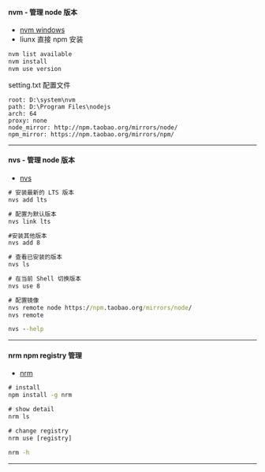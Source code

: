#### nvm - 管理 node 版本

- [nvm windows](https://github.com/coreybutler/nvm-windows/releases)
- liunx 直接 npm 安装

```cmd
nvm list available
nvm install
nvm use version
```

setting.txt 配置文件

```config
root: D:\system\nvm
path: D:\Program Files\nodejs
arch: 64
proxy: none
node_mirror: http://npm.taobao.org/mirrors/node/
npm_mirror: https://npm.taobao.org/mirrors/npm/
```

---

#### nvs - 管理 node 版本

- [nvs](https://zhuanlan.zhihu.com/p/63403762)

```cmd
# 安装最新的 LTS 版本
nvs add lts

# 配置为默认版本
nvs link lts

#安装其他版本
nvs add 8

# 查看已安装的版本
nvs ls

# 在当前 Shell 切换版本
nvs use 8

# 配置镜像
nvs remote node https://npm.taobao.org/mirrors/node/
nvs remote

nvs --help

```

---

#### nrm npm registry 管理

- [nrm](https://www.jianshu.com/p/2f532f8f2e19)

```cmd
# install
npm install -g nrm

# show detail
nrm ls

# change registry
nrm use [registry]

nrm -h

```

---
